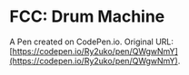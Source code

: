 # FCC: Drum Machine

A Pen created on CodePen.io. Original URL: [https://codepen.io/Ry2uko/pen/QWgwNmY](https://codepen.io/Ry2uko/pen/QWgwNmY).


